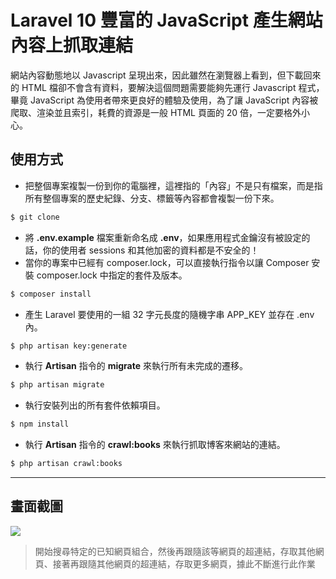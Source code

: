 # Laravel 10 豐富的 JavaScript 產生網站內容上抓取連結

網站內容動態地以 Javascript 呈現出來，因此雖然在瀏覽器上看到，但下載回來的 HTML 檔卻不會含有資料，要解決這個問題需要能夠先運行 Javascript 程式，畢竟 JavaScript 為使用者帶來更良好的體驗及使用，為了讓 JavaScript 內容被爬取、渲染並且索引，耗費的資源是一般 HTML 頁面的 20 倍，一定要格外小心。

## 使用方式
- 把整個專案複製一份到你的電腦裡，這裡指的「內容」不是只有檔案，而是指所有整個專案的歷史紀錄、分支、標籤等內容都會複製一份下來。
```sh
$ git clone
```
- 將 __.env.example__ 檔案重新命名成 __.env__，如果應用程式金鑰沒有被設定的話，你的使用者 sessions 和其他加密的資料都是不安全的！
- 當你的專案中已經有 composer.lock，可以直接執行指令以讓 Composer 安裝 composer.lock 中指定的套件及版本。
```sh
$ composer install
```
- 產生 Laravel 要使用的一組 32 字元長度的隨機字串 APP_KEY 並存在 .env 內。
```sh
$ php artisan key:generate
```
- 執行 __Artisan__ 指令的 __migrate__ 來執行所有未完成的遷移。
```sh
$ php artisan migrate
```
- 執行安裝列出的所有套件依賴項目。
```sh
$ npm install
```
- 執行 __Artisan__ 指令的 __crawl:books__ 來執行抓取博客來網站的連結。
```sh
$ php artisan crawl:books
```

----

## 畫面截圖
![](https://i.imgur.com/ZUmuHXq.png)
> 開始搜尋特定的已知網頁組合，然後再跟隨該等網頁的超連結，存取其他網頁、接著再跟隨其他網頁的超連結，存取更多網頁，據此不斷進行此作業
